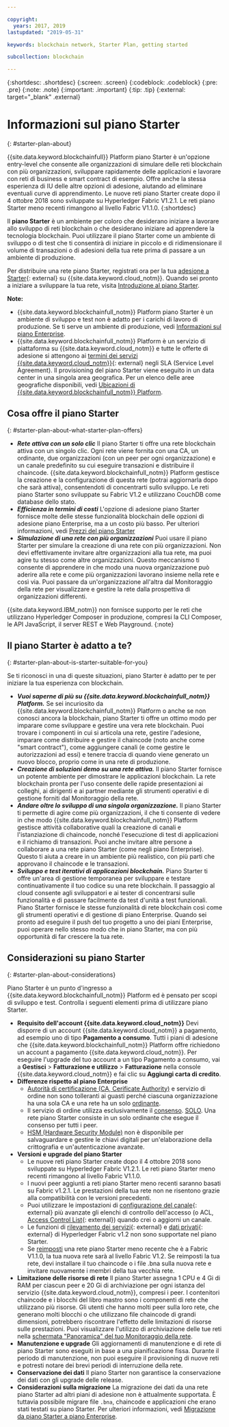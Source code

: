 ```yaml
---

copyright:
  years: 2017, 2019
lastupdated: "2019-05-31"

keywords: blockchain network, Starter Plan, getting started

subcollection: blockchain

---
```


{:shortdesc: .shortdesc}
{:screen: .screen}
{:codeblock: .codeblock}
{:pre: .pre}
{:note: .note}
{:important: .important}
{:tip: .tip}
{:external: target="_blank" .external}

# Informazioni sul piano Starter
{: #starter-plan-about}

<!--[placeholder] Starter Plan is deprecated on May 30. No new Starter Plan networks can be created then. Your existing networks are not affected, but you can use them and get IBM's support on them for only another 30 days. You might consider using {{site.data.keyword.blockchainfull_notm}} Platform free 2.0 beta instead.
{: note} -->

{{site.data.keyword.blockchainfull}} Platform piano Starter è un'opzione entry-level che consente alle organizzazioni di simulare delle reti blockchain con più organizzazioni, sviluppare rapidamente delle applicazioni e lavorare con reti di business e smart contract di esempio. Offre anche la stessa esperienza di IU delle altre opzioni di adesione, aiutando ad eliminare eventuali curve di apprendimento. Le nuove reti piano Starter create dopo il 4 ottobre 2018 sono sviluppate su Hyperledger Fabric V1.2.1. Le reti piano Starter meno recenti rimangono al livello Fabric V1.1.0.
{:shortdesc}

Il **piano Starter** è un ambiente per coloro che desiderano iniziare a lavorare allo sviluppo di reti blockchain o che desiderano iniziare ad apprendere la tecnologia blockchain. Puoi utilizzare il piano Starter come un ambiente di sviluppo o di test che ti consentirà di iniziare in piccolo e di ridimensionare il volume di transazioni o di adesioni della tua rete prima di passare a un ambiente di produzione.

 Per distribuire una rete piano Starter, registrati ora per la tua [adesione a Starter](https://cloud.ibm.com/catalog/services/ibm-blockchain-5-prod){: external} su {{site.data.keyword.cloud_notm}}. Quando sei pronto a iniziare a sviluppare la tua rete, visita [Introduzione al piano Starter](/docs/services/blockchain/get_start_starter_plan.html#getting-started-with-starter-plan).


**Note:**
- {{site.data.keyword.blockchainfull_notm}} Platform piano Starter è un ambiente di sviluppo e test  non è adatto per i carichi di lavoro di produzione. Se ti serve un ambiente di produzione, vedi [Informazioni sul piano Enterprise](/docs/services/blockchain/enterprise_plan.html#enterprise-plan-about).
- {{site.data.keyword.blockchainfull_notm}} Platform è un servizio di piattaforma su {{site.data.keyword.cloud_notm}} e tutte le offerte di adesione si attengono ai [termini dei servizi {{site.data.keyword.cloud_notm}}](http://www-03.ibm.com/software/sla/sladb.nsf/sla/bm){: external} negli SLA (Service Level Agreement). Il provisioning del piano Starter viene eseguito in un data center in una singola area geografica. Per un elenco delle aree geografiche disponibili, vedi [Ubicazioni di {{site.data.keyword.blockchainfull_notm}} Platform](/docs/services/blockchain?topic=blockchain-ibp-regions-locations#ibp-regions-locations).

## Cosa offre il piano Starter
{: #starter-plan-about-what-starter-plan-offers}

- **_Rete attiva con un solo clic_**
    Il piano Starter ti offre una rete blockchain attiva con un singolo clic. Ogni rete viene fornita con una CA, un ordinante, due organizzazioni (con un peer per ogni organizzazione) e un canale predefinito su cui eseguire transazioni e distribuire il chaincode. {{site.data.keyword.blockchainfull_notm}} Platform gestisce la creazione e la configurazione di questa rete (potrai aggiornarla dopo che sarà attiva), consentendoti di concentrarti sullo sviluppo. Le reti piano Starter sono sviluppate su Fabric V1.2 e utilizzano CouchDB come database dello stato.
- **_Efficienza in termini di costi_**
    L'opzione di adesione piano Starter fornisce molte delle stesse funzionalità blockchain delle opzioni di adesione piano Enterprise, ma a un costo più basso. Per ulteriori informazioni, vedi [Prezzi del piano Starter](/docs/services/blockchain/howto/pricing.html#ibp-pricing-starter-pricing)
- **_Simulazione di una rete con più organizzazioni_**
    Puoi usare il piano Starter per simulare la creazione di una rete con più organizzazioni. Non devi effettivamente invitare altre organizzazioni alla tua rete, ma puoi agire tu stesso come altre organizzazioni. Questo meccanismo ti consente di apprendere in che modo una nuova organizzazione può aderire alla rete e come più organizzazioni lavorano insieme nella rete e così via. Puoi passare da un'organizzazione all'altra dal Monitoraggio della rete per visualizzare e gestire la rete dalla prospettiva di organizzazioni differenti.

{{site.data.keyword.IBM_notm}} non fornisce supporto per le reti che utilizzano Hyperledger Composer in produzione, compresi la CLI Composer, le API JavaScript, il server REST e Web Playground.
{:note}

## Il piano Starter è adatto a te?
{: #starter-plan-about-is-starter-suitable-for-you}

Se ti riconosci in una di queste situazioni, piano Starter è adatto per te per iniziare la tua esperienza con blockchain.
- **_Vuoi saperne di più su {{site.data.keyword.blockchainfull_notm}} Platform._**
    Se sei incuriosito da {{site.data.keyword.blockchainfull_notm}} Platform o anche se non conosci ancora la blockchain, piano Starter ti offre un ottimo modo per imparare come sviluppare e gestire una vera rete blockchain. Puoi trovare i componenti in cui si articola una rete, gestire l'adesione, imparare come distribuire e gestire il chaincode (noto anche come "smart contract"), come aggiungere canali (e come gestire le autorizzazioni ad essi) e tenere traccia di quando viene generato un nuovo blocco, proprio come in una rete di produzione.
- **_Creazione di soluzioni demo su una rete attiva._**
    Il piano Starter fornisce un potente ambiente per dimostrare le applicazioni blockchain. La rete blockchain pronta per l'uso consente delle rapide presentazioni ai colleghi, ai dirigenti e ai partner mediante gli strumenti operativi e di gestione forniti dal Monitoraggio della rete.
- **_Andare oltre lo sviluppo di una singola organizzazione._**
    Il piano Starter ti permette di agire come più organizzazioni, il che ti consente di vedere in che modo {{site.data.keyword.blockchainfull_notm}} Platform gestisce attività collaborative quali la creazione di canali e l'istanziazione di chaincode, nonché l'esecuzione di test di applicazioni e il richiamo di transazioni. Puoi anche invitare altre persone a collaborare a una rete piano Starter (come negli piano Enterprise). Questo ti aiuta a creare in un ambiente più realistico, con più parti che approvano il chaincode e le transazioni.
- **_Sviluppo e test iterativi di applicazioni blockchain._**
    Piano Starter ti offre un'area di gestione temporanea per sviluppare e testare continuativamente il tuo codice su una rete blockchain. Il passaggio al cloud consente agli sviluppatori e ai tester di concentrarsi sulle funzionalità e di passare facilmente da test d'unità a test funzionali. Piano Starter fornisce le stesse funzionalità di rete blockchain così come gli strumenti operativi e di gestione di piano Enterprise. Quando sei pronto ad eseguire il push del tuo progetto a uno dei piani Enterprise, puoi operare nello stesso modo che in piano Starter, ma con più opportunità di far crescere la tua rete.

## Considerazioni su piano Starter
{: #starter-plan-about-considerations}

Piano Starter è un punto d'ingresso a {{site.data.keyword.blockchainfull_notm}} Platform ed è pensato per scopi di sviluppo e test.  Controlla i seguenti elementi prima di utilizzare piano Starter.

- **Requisito dell'account {{site.data.keyword.cloud_notm}}**
    Devi disporre di un account {{site.data.keyword.cloud_notm}} a pagamento, ad esempio uno di tipo **Pagamento a consumo**. Tutti i piani di adesione che {{site.data.keyword.blockchainfull_notm}} Platform offre richiedono un account a pagamento {{site.data.keyword.cloud_notm}}. Per eseguire l'upgrade del tuo account a un tipo Pagamento a consumo, vai a **Gestisci** > **Fatturazione e utilizzo** > **Fatturazione** nella console {{site.data.keyword.cloud_notm}} e fai clic su **Aggiungi carta di credito**.
- **Differenze rispetto al piano Enterprise**
    - [Autorità di certificazione (CA, Cerificate Authority)](/docs/services/blockchain/glossary.html#glossary-CA) e servizio di ordine non sono tolleranti ai guasti perché ciascuna organizzazione ha una sola CA e una rete ha un solo [ordinante](/docs/services/blockchain/glossary.html#glossary-orderer).
    - Il servizio di ordine utilizza esclusivamente il [consenso](/docs/services/blockchain/glossary.html#glossary-consensus). [SOLO](/docs/services/blockchain/glossary.html#glossary-solo). Una rete piano Starter consiste in un solo ordinante che esegue il consenso per tutti i peer.
    - [HSM (Hardware Security Module)](/docs/services/blockchain/glossary.html#glossary-hsm) non è disponibile per salvaguardare e gestire le chiavi digitali per un'elaborazione della crittografia e un'autenticazione avanzate.
- **Versioni e upgrade del piano Starter**
    - Le nuove reti piano Starter create dopo il 4 ottobre 2018 sono sviluppate su Hyperledger Fabric V1.2.1. Le reti piano Starter meno recenti rimangono al livello Fabric V1.1.0.
    - I nuovi peer aggiunti a reti piano Starter meno recenti saranno basati su Fabric v1.2.1. Le prestazioni della tua rete non ne risentono grazie alla compatibilità con le versioni precedenti.
    - Puoi utilizzare le impostazioni di [configurazione del canale](https://hyperledger-fabric.readthedocs.io/en/release-1.2/config_update.html){: external} più avanzate gli elenchi di controllo dell'accesso (o ACL, [Access Control List](https://hyperledger-fabric.readthedocs.io/en/release-1.2/access_control.html){: external}) quando crei o aggiorni un canale.
    - Le funzioni di [rilevamento dei servizi](https://hyperledger-fabric.readthedocs.io/en/release-1.2/discovery-overview.html){: external} e [dati privati](https://hyperledger-fabric.readthedocs.io/en/release-1.2/private-data/private-data.html){: external} di Hyperledger Fabric v1.2 non sono supportate nel piano Starter.
    - Se [reimposti](/docs/services/blockchain/v10_dashboard.html#ibp-dashboard-reset-network) una rete piano Starter meno recente che è a Fabric V1.1.0, la tua nuova rete sarà al livello Fabric V1.2. Se reimposti la tua rete, devi installare il tuo chaincode o i file .bna sulla nuova rete e invitare nuovamente i membri della tua vecchia rete.
- **Limitazione delle risorse di rete**
    Il piano Starter assegna 1 CPU e 4 Gi di RAM per ciascun peer e  20 Gi di archiviazione per ogni istanza del servizio {{site.data.keyword.cloud_notm}}, compresi i peer. I contenitori chaincode e i blocchi del libro mastro sono i componenti di rete che utilizzano più risorse. Gli utenti che hanno molti peer sulla loro rete, che generano molti blocchi o che utilizzano file chaincode di grandi dimensioni, potrebbero riscontrare l'effetto delle limitazioni di risorse sulle prestazioni. Puoi visualizzare l'utilizzo di archiviazione delle tue reti nella [schermata "Panoramica" del tuo Monitoraggio della rete](/docs/services/blockchain/v10_dashboard.html#ibp-dashboard-storage).
- **Manutenzione e upgrade**
    Gli aggiornamenti di manutenzione e di rete di piano Starter sono eseguiti in base a una pianificazione fissa. Durante il periodo di manutenzione, non puoi eseguire il provisioning di nuove reti e potresti notare dei brevi periodi di interruzione della rete.
- **Conservazione dei dati**
    Il piano Starter non garantisce la conservazione dei dati con gli upgrade delle release.
- **Considerazioni sulla migrazione**
    La migrazione dei dati da una rete piano Starter ad altri piani di adesione non è attualmente supportata. È tuttavia possibile migrare file `.bna`, chaincode e applicazioni che erano stati testati su piano Starter. Per ulteriori informazioni, vedi [Migrazione da piano Starter a piano Enterprise](/docs/services/blockchain/howto/migrate_sp_ep.html#migrate_starter_to_enterprise).
